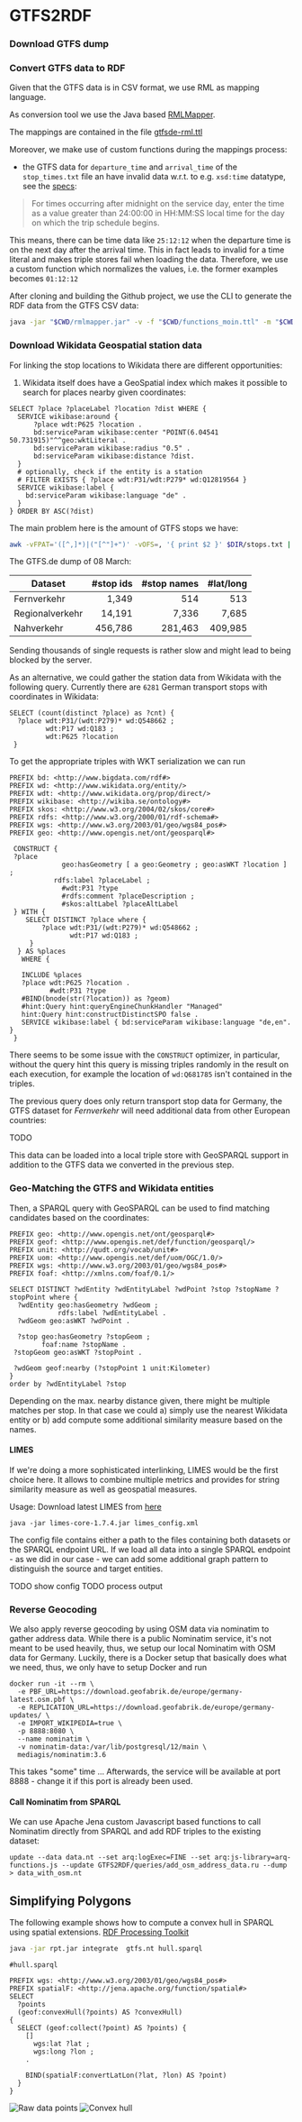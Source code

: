 # GTFS2RDF

### Download GTFS dump


### Convert GTFS data to RDF
Given that the GTFS data is in CSV format, we use RML as mapping language.

As conversion tool we use the Java based [RMLMapper](https://github.com/RMLio/rmlmapper-java).

The mappings are contained in the file [gtfsde-rml.ttl](https://github.com/moin-project/GTFS2RDF/blob/main/rml/gtfsde-rml.ttl)

Moreover, we make use of custom functions during the mappings process:
- the GTFS data for `departure_time` and `arrival_time` of the `stop_times.txt` file an have invalid data w.r.t. to e.g. `xsd:time` datatype, see the [specs](https://developers.google.com/transit/gtfs/reference#stop_timestxt):

> For times occurring after midnight on the service day, enter the time as a value greater than 24:00:00 in HH:MM:SS local time for the day on which the trip schedule begins.

This means, there can be time data like `25:12:12` when the departure time is on the next day after the arrival time. This in fact leads to invalid for a time literal and makes triple stores fail when loading the data. Therefore, we use a custom function which normalizes the values, i.e. the former examples becomes `01:12:12`


After cloning and building the Github project, we use the CLI to generate the RDF data from the GTFS CSV data:

```bash
java -jar "$CWD/rmlmapper.jar" -v -f "$CWD/functions_moin.ttl" -m "$CWD/gtfsde-rml2.ttl"

```


### Download Wikidata Geospatial station data

For linking the stop locations to Wikidata there are different opportunities:
1. Wikidata itself does have a GeoSpatial index which makes it possible to search for places nearby given coordinates:

```sparql
SELECT ?place ?placeLabel ?location ?dist WHERE {
  SERVICE wikibase:around { 
      ?place wdt:P625 ?location . 
      bd:serviceParam wikibase:center "POINT(6.04541 50.731915)"^^geo:wktLiteral . 
      bd:serviceParam wikibase:radius "0.5" . 
      bd:serviceParam wikibase:distance ?dist.
  } 
  # optionally, check if the entity is a station
  # FILTER EXISTS { ?place wdt:P31/wdt:P279* wd:Q12819564 }
  SERVICE wikibase:label {
    bd:serviceParam wikibase:language "de" . 
  }
} ORDER BY ASC(?dist)

```

The main problem here is the amount of GTFS stops we have:

```bash
awk -vFPAT='([^,]*)|("[^"]+")' -vOFS=, '{ print $2 }' $DIR/stops.txt | sort -u | wc -l
```
The GTFS.de dump of 08 March:

| Dataset | #stop ids | #stop names | #lat/long |
| --- | ---: | ---: | ---: |
| Fernverkehr | 1,349 | 514 | 513 |
| Regionalverkehr | 14,191 | 7,336 | 7,685 |
| Nahverkehr | 456,786 | 281,463 | 409,985 |

Sending thousands of single requests is rather slow and might lead to being blocked by the server.

As an alternative, we could gather the station data from Wikidata with the following query. Currently there are `6281` German transport stops with coordinates in Wikidata:

```sparql
SELECT (count(distinct ?place) as ?cnt) {
  ?place wdt:P31/(wdt:P279)* wd:Q548662 ;
         wdt:P17 wd:Q183 ;
         wdt:P625 ?location 
 }
```
To get the appropriate triples with WKT serialization we can run

```sparql
PREFIX bd: <http://www.bigdata.com/rdf#>
PREFIX wd: <http://www.wikidata.org/entity/>
PREFIX wdt: <http://www.wikidata.org/prop/direct/>
PREFIX wikibase: <http://wikiba.se/ontology#>
PREFIX skos: <http://www.w3.org/2004/02/skos/core#>
PREFIX rdfs: <http://www.w3.org/2000/01/rdf-schema#>
PREFIX wgs: <http://www.w3.org/2003/01/geo/wgs84_pos#>
PREFIX geo: <http://www.opengis.net/ont/geosparql#>

 CONSTRUCT {
 ?place 
             geo:hasGeometry [ a geo:Geometry ; geo:asWKT ?location ] ;
           rdfs:label ?placeLabel ;
             #wdt:P31 ?type
             #rdfs:comment ?placeDescription ;
             #skos:altLabel ?placeAltLabel
 } WITH {  
    SELECT DISTINCT ?place where {      
    	?place wdt:P31/(wdt:P279)* wd:Q548662 ;            
               wdt:P17 wd:Q183 ;
     }
  } AS %places
   WHERE {
    
   INCLUDE %places
   ?place wdt:P625 ?location .
          #wdt:P31 ?type 
   #BIND(bnode(str(?location)) as ?geom)
   #hint:Query hint:queryEngineChunkHandler "Managed"
   hint:Query hint:constructDistinctSPO false . 
   SERVICE wikibase:label { bd:serviceParam wikibase:language "de,en". }                  
 }

```
There seems to be some issue with the `CONSTRUCT` optimizer, in particular, without the query hint this query is missing triples randomly in the result on each execution, for example the location of `wd:Q681785` isn't contained in the triples. 

The previous query does only return transport stop data for Germany, the GTFS dataset for _Fernverkehr_ will need additional data from other European countries:

TODO

This data can be loaded into a local triple store with GeoSPARQL support in addition to the GTFS data we converted in the previous step.

### Geo-Matching the GTFS and Wikidata entities

Then, a SPARQL query with GeoSPARQL can be used to find matching candidates based on the coordinates:

```sparql
PREFIX geo: <http://www.opengis.net/ont/geosparql#>
PREFIX geof: <http://www.opengis.net/def/function/geosparql/>
PREFIX unit: <http://qudt.org/vocab/unit#>
PREFIX uom: <http://www.opengis.net/def/uom/OGC/1.0/>
PREFIX wgs: <http://www.w3.org/2003/01/geo/wgs84_pos#>
PREFIX foaf: <http://xmlns.com/foaf/0.1/>

SELECT DISTINCT ?wdEntity ?wdEntityLabel ?wdPoint ?stop ?stopName ?stopPoint where {
  ?wdEntity geo:hasGeometry ?wdGeom ;
            rdfs:label ?wdEntityLabel .
  ?wdGeom geo:asWKT ?wdPoint .
  
  ?stop geo:hasGeometry ?stopGeom ;
        foaf:name ?stopName .
 ?stopGeom geo:asWKT ?stopPoint .
 
 ?wdGeom geof:nearby (?stopPoint 1 unit:Kilometer)
}
order by ?wdEntityLabel ?stop
```
Depending on the max. nearby distance given, there might be multiple matches per stop. In that case we could a) simply use the nearest Wikidata entity or b) add compute some additional similarity measure based on the names.

#### LIMES
If we're doing a more sophisticated interlinking, LIMES would be the first choice here. It allows to combine multiple metrics and provides for string similarity measure as well as geospatial measures.

Usage: Download latest LIMES from [here](https://github.com/dice-group/LIMES/releases)

```
java -jar limes-core-1.7.4.jar limes_config.xml
```
The config file contains either a path to the files containing both datasets or the SPARQL endpoint URL. If we load all data into a single SPARQL endpoint  - as we did in our case - we can add some additional graph pattern to distinguish the source and target entities.

TODO show config
TODO process output

### Reverse Geocoding
We also apply reverse geocoding by using OSM data via nominatim to gather address data. While there is a public Nominatim service, it's not meant to be used heavily, thus, we setup our local Nominatim with OSM data for Germany. Luckily, there is a Docker setup that basically does what we need, thus, we only have to setup Docker and run

```
docker run -it --rm \
  -e PBF_URL=https://download.geofabrik.de/europe/germany-latest.osm.pbf \
  -e REPLICATION_URL=https://download.geofabrik.de/europe/germany-updates/ \
  -e IMPORT_WIKIPEDIA=true \
  -p 8888:8080 \
  --name nominatim \
  -v nominatim-data:/var/lib/postgresql/12/main \
  mediagis/nominatim:3.6
```
This takes "some" time ... 
Afterwards, the service will be available at port 8888 - change it if this port is already been used.

#### Call Nominatim from SPARQL
We can use Apache Jena custom Javascript based functions to call Nominatim directly from SPARQL and add RDF triples to the existing dataset:
```
update --data data.nt --set arq:logExec=FINE --set arq:js-library=arq-functions.js --update GTFS2RDF/queries/add_osm_address_data.ru --dump > data_with_osm.nt
```



## Simplifying Polygons

The following example shows how to compute a convex hull in SPARQL using spatial extensions.
[RDF Processing Toolkit](https://github.com/SmartDataAnalytics/RdfProcessingToolkit/)


```bash
java -jar rpt.jar integrate  gtfs.nt hull.sparql
```

```sparql
#hull.sparql

PREFIX wgs: <http://www.w3.org/2003/01/geo/wgs84_pos#>
PREFIX spatialF: <http://jena.apache.org/function/spatial#>
SELECT
  ?points
  (geof:convexHull(?points) AS ?convexHull)
{
  SELECT (geof:collect(?point) AS ?points) {
    []
      wgs:lat ?lat ;
      wgs:long ?lon ;
    .

    BIND(spatialF:convertLatLon(?lat, ?lon) AS ?point)
  }
}
```

![Raw data points](images/2021-05-07-gtfs.de-international-railways-raw.png)
![Convex hull](images/2021-05-07-gtfs.de-international-railways-convex-hull.png)


